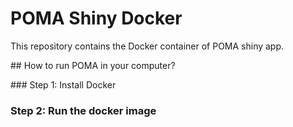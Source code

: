 # POMA Shiny Docker

This repository contains the Docker container of POMA shiny app.

## How to run POMA in your computer?

### Step 1: Install Docker

### Step 2: Run the docker image 
